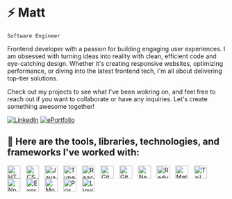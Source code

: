 # :zap: Matt

`Software Engineer`

Frontend developer with a passion for building engaging user experiences. I am obsessed with turning ideas into reality with clean, efficient code and eye-catching design. Whether it's creating responsive websites, optimizing performance, or diving into the latest frontend tech, I'm all about delivering top-tier solutions.

Check out my projects to see what I've been wokring on, and feel free to reach out if you want to collaborate or have any inquiries. Let's create something awesome together!

[![LinkedIn](https://img.shields.io/badge/LinkedIn-0077B5?style=for-the-badge&logo=linkedin&logoColor=white)](https://www.linkedin.com/in/jonathan-doe/)
[![ePortfolio](https://img.shields.io/badge/ePortfolio-red?style=for-the-badge&logo=google-chrome&logoColor=white)](https://www.jonathandoe.com/)


## :hammer: Here are the tools, libraries, technologies, and frameworks I've worked with:
<img align="left" alt="HTML" width="30px" style="padding-right:10px;" src="https://cdn.jsdelivr.net/gh/devicons/devicon/icons/html5/html5-plain.svg" />
<img align="left" alt="CSS" width="30px" style="padding-right:10px;" src="https://cdn.jsdelivr.net/gh/devicons/devicon/icons/css3/css3-plain.svg" />
<img align="left" alt="JavaScript" width="30px" style="padding-right:10px;" src="https://cdn.jsdelivr.net/gh/devicons/devicon/icons/javascript/javascript-plain.svg" />
<img align="left" alt="TypeScript" width="30px" style="padding-right:10px;" src="https://cdn.jsdelivr.net/gh/devicons/devicon/icons/typescript/typescript-plain.svg" />
<img align="left" alt="React" width="30px" style="padding-right:10px;" src="https://cdn.jsdelivr.net/gh/devicons/devicon/icons/react/react-original.svg" />
<img align="left" alt="GitHub" width="30px" style="padding-right:10px;" src="https://cdn.jsdelivr.net/gh/devicons/devicon/icons/github/github-original.svg" />
<img align="left" alt="Git" width="30px" style="padding-right:10px;" src="https://cdn.jsdelivr.net/gh/devicons/devicon/icons/git/git-original.svg" />
<img align="left" alt="Next.js" width="30px" style="padding-right:10px;" src="https://cdn.jsdelivr.net/gh/devicons/devicon/icons/nextjs/nextjs-original.svg" />
<img align="left" alt="Redux" width="30px" style="padding-right:10px;" src="https://cdn.jsdelivr.net/gh/devicons/devicon/icons/redux/redux-original.svg" />
<img align="left" alt="MaterialUI" width="30px" style="padding-right:10px;" src="https://cdn.jsdelivr.net/gh/devicons/devicon/icons/materialui/materialui-plain.svg" />
<img align="left" alt="Tailwind" width="30px" style="padding-right:10px;" src="https://www.vectorlogo.zone/logos/tailwindcss/tailwindcss-icon.svg" />
<img align="left" alt="Node" width="30px" style="padding-right:10px;" src="https://static-00.iconduck.com/assets.00/node-js-icon-1817x2048-g8tzf91e.png" />
<img align="left" alt="Express" width="30px" style="padding-right:10px;" src="https://cdn.icon-icons.com/icons2/2699/PNG/512/expressjs_logo_icon_169185.png" />
<img align="left" alt="MongoDB" width="30px" style="padding-right:10px;" src="https://www.svgrepo.com/show/331488/mongodb.svg" />
<img align="left" alt="Prisma" width="30px" style="padding-right:10px;" src="https://static-00.iconduck.com/assets.00/prisma-icon-423x512-isxs6996.png" />
<img align="left" alt="Liquid" width="30px" style="padding-right:10px;" src="https://assets-global.website-files.com/64be309a0c8ae7454454fcef/653932043d90a3fa696fd68a_liquid-logo-text.png" />
